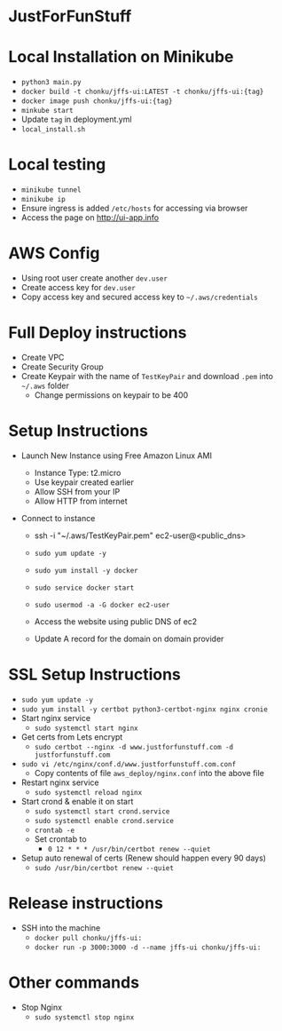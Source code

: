 # JustForFunStuff

# Local Installation on Minikube
 - `python3 main.py`
 - `docker build -t chonku/jffs-ui:LATEST -t chonku/jffs-ui:{tag}`
 - `docker image push chonku/jffs-ui:{tag}`
 - `minkube start`
 - Update `tag` in deployment.yml
 - `local_install.sh`

# Local testing
 - `minikube tunnel`
 - `minikube ip`
 - Ensure ingress is added `/etc/hosts` for accessing via browser
 - Access the page on http://ui-app.info

# AWS Config
 - Using root user create another `dev.user`
 - Create access key for `dev.user`
 - Copy access key and secured access key to `~/.aws/credentials`

# Full Deploy instructions
 - Create VPC
 - Create Security Group
 - Create Keypair with the name of `TestKeyPair` and download `.pem` into `~/.aws` folder
   - Change permissions on keypair to be 400

# Setup Instructions
 - Launch New Instance using Free Amazon Linux AMI
   - Instance Type: t2.micro
   - Use keypair created earlier
   - Allow SSH from your IP
   - Allow HTTP from internet
   
 - Connect to instance
   - ssh -i "~/.aws/TestKeyPair.pem" ec2-user@<public_dns>
   - `sudo yum update -y`
   - `sudo yum install -y docker`
   - `sudo service docker start`
   - `sudo usermod -a -G docker ec2-user`

   - Access the website using public DNS of ec2
   - Update A record for the domain on domain provider

# SSL Setup Instructions
 - `sudo yum update -y`
 - `sudo yum install -y certbot python3-certbot-nginx nginx cronie`
 - Start nginx service
   - `sudo systemctl start nginx`
 - Get certs from Lets encrypt
   - `sudo certbot --nginx -d www.justforfunstuff.com -d justforfunstuff.com`
 - `sudo vi /etc/nginx/conf.d/www.justforfunstuff.com.conf`
   - Copy contents of file `aws_deploy/nginx.conf` into the above file
 - Restart nginx service
   - `sudo systemctl reload nginx`
 - Start crond & enable it on start
   - `sudo systemctl start crond.service`
   - `sudo systemctl enable crond.service`
   - `crontab -e`
   - Set crontab to 
     - `0 12 * * * /usr/bin/certbot renew --quiet`
 - Setup auto renewal of certs (Renew should happen every 90 days)
   - `sudo /usr/bin/certbot renew --quiet`

# Release instructions
  - SSH into the machine
    - `docker pull chonku/jffs-ui:`<Tag>
    - `docker run -p 3000:3000 -d --name jffs-ui chonku/jffs-ui:`<Tag>

# Other commands
   - Stop Nginx
     - `sudo systemctl stop nginx`
   

